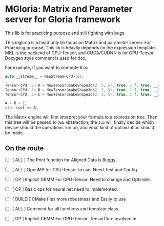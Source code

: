 MGloria: Matrix and Parameter server for Gloria framework
======
This lib is for practicing purpose and still fighting with bugs

This mgloria is a head only lib focus on Matrix and parameter server. For Practicing purpose. This lib is heavily depends on the expression template. MKL is the backend of CPU-Tensor, and CUDA/CUDNN is for GPU-Tensor. Doxygen style comment is used for doc.

For example, if you want to compute this:
```c++
auto __stream__ = NewStream<CPU>(0);

Tensor<CPU, 3> A = NewTensor(makeShape3d(2, 3, 5), true, 2.f, true, __stream__);
Tensor<CPU, 3> B = NewTensor(makeShape3d(2, 3, 5), true, 1.f, true, __stream__);
Tensor<CPU, 3> C = NewTensor(makeShape3d(2, 3, 5), true, 5.f, true, __stream__);

A = B + C;
std::cout << A;
```

The Matrix engine will first interpret your formula to a expression tree. Then this tree will be passed to `Job` abstraction, the `Job` will finally decide which device should the operations run on, and what kind of optimization should be made.

## On the route
- [ ] [ ALL ] The Print function for Aligned Data is Buggy.
- [ ] [ ALL ] OpenMP for CPU-Tensor to use. Need Test and Config.
- [ ] [ OP ] Implicit GEMM For CPU-Tensor. Need to change and Optimize.
- [ ] [ OP ] Basic ops for neural net need to implemented.
- [ ] [ BUILD ] CMake files more robustness and Easily to use
- [ ] [ ALL ] Comment for all functions and template class.

- [ ] [ OP ] Implicit GEMM For GPU-Tensor. TensorCore involved in.